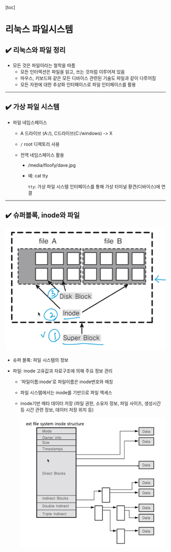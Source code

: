 [toc]

# 리눅스 파일시스템

## :heavy_check_mark: 리눅스와 파일 정리

- 모든 것은 파일이라는 철학을 따름
  - 모든 인터렉션은 파일을 읽고, 쓰는 것처럼 이루어져 있음
  - 마우스, 키보드와 같은 모든 디바이스 관련된 기술도 파일과 같이 다루어짐
  - 모든 자원에 대한 추상화 인터페이스로 파일 인터페이스를 활용





<hr>

## :heavy_check_mark: 가상 파일 시스템


- 파일 네임스페이스

  - A 드라이브 (A:/), C드라이브(C:/windows) -> X

  - `/` root 디렉토리 사용

  - 전역 네임스페이스 활용

    - /media/floofy/dave.jpg

    - 예: cat tty

      `tty`: 가상 파일 시스템 인터페이스를 통해 가상 터미널 황견(디바이스)에 연결





<hr>

## :heavy_check_mark: 슈퍼블록, inode와 파일


![image-20210304213523234](assets/image-20210304213523234.png)

- 슈퍼 블록: 파일 시스템의 정보

- 파일: inode 고유값과 자료구조에 의해 주요 정보 관리

  - '파일이름:inode'로 파일이름은 inode번호와 매칭

  - 파일 시스템에서는 inode를 기반으로 파일 엑세스

  - inode기반 메타 데이터 저장 (파일 권한, 소유자 정보, 파일 사이즈, 생성시간 등 시간 관련 정보, 데이터 저장 위치 등)

    ![image-20210304214249828](assets/image-20210304214249828.png)



